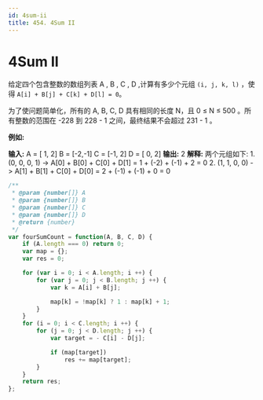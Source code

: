 ```yaml
---
id: 4sum-ii
title: 454. 4Sum II
---
```


# 4Sum II

给定四个包含整数的数组列表 A , B , C , D ,计算有多少个元组 `(i, j, k, l)` ，使得 `A[i] + B[j] + C[k] + D[l] = 0`。

为了使问题简单化，所有的 A, B, C, D 具有相同的长度 N，且 0 ≤ N ≤ 500 。所有整数的范围在 -228 到 228 - 1 之间，最终结果不会超过 231 - 1 。

**例如:**

**输入:** A = \[ 1, 2] B = \[-2,-1] C = \[-1, 2] D = \[ 0, 2] **输出:** 2 **解释:** 两个元组如下: 1. (0, 0, 0, 1) -> A\[0] + B\[0] + C\[0] + D\[1] = 1 + (-2) + (-1) + 2 = 0 2. (1, 1, 0, 0) -> A\[1] + B\[1] + C\[0] + D\[0] = 2 + (-1) + (-1) + 0 = 0



```javascript
/**
 * @param {number[]} A
 * @param {number[]} B
 * @param {number[]} C
 * @param {number[]} D
 * @return {number}
 */
var fourSumCount = function(A, B, C, D) {
	if (A.length === 0) return 0;
	var map = {};
	var res = 0;

	for (var i = 0; i < A.length; i ++) {
		for (var j = 0; j < B.length; j ++) {
			var k = A[i] + B[j];

			map[k] = !map[k] ? 1 : map[k] + 1;
		}
	}
	for (i = 0; i < C.length; i ++) {
		for (j = 0; j < D.length; j ++) {
			var target = - C[i] - D[j];

			if (map[target]) 
				res += map[target];
		}
	}
	return res;
};
```